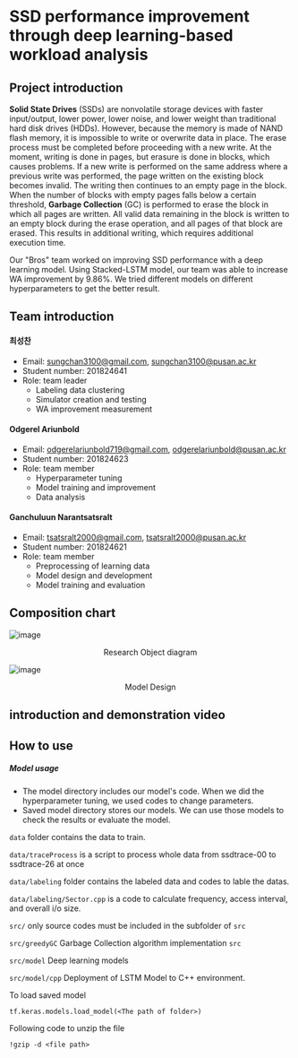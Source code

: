 # SSD performance improvement through deep learning-based workload analysis

## Project introduction
<b>Solid State Drives</b> (SSDs) are nonvolatile storage devices with faster input/output, lower power, lower noise, and lower weight than traditional hard disk drives (HDDs). However, because the memory is made of NAND flash memory, it is impossible to write or overwrite data in place. The erase process must be completed before proceeding with a new write. At the moment, writing is done in pages, but erasure is done in blocks, which causes problems. If a new write is performed on the same address where a previous write was performed, the page written on the existing block becomes invalid. The writing then continues to an empty page in the block. When the number of blocks with empty pages falls below a certain threshold, <b>Garbage Collection</b> (GC) is performed to erase the block in which all pages are written. All valid data remaining in the block is written to an empty block during the erase operation, and all pages of that block are erased. This results in additional writing, which requires additional execution time. 

Our "Bros" team worked on improving SSD performance with a deep learning model. Using Stacked-LSTM model, our team was able to increase WA improvement by 9.86%. We tried different models on different hyperparameters to get the better result.

## Team introduction

#### 최성찬
* Email: sungchan3100@gmail.com, sungchan3100@pusan.ac.kr
* Student number: 201824641
* Role: team leader
  - Labeling data clustering
  - Simulator creation and testing
  - WA improvement measurement

#### Odgerel Ariunbold
* Email: odgerelariunbold719@gmail.com, odgerelariunbold@pusan.ac.kr
* Student number: 201824623
* Role: team member 
  - Hyperparameter tuning
  - Model training and improvement
  - Data analysis

#### Ganchuluun Narantsatsralt
* Email: tsatsralt2000@gmail.com, tsatsralt2000@pusan.ac.kr
* Student number: 201824621
* Role: team member
  - Preprocessing of learning data
  - Model design and development
  - Model training and evaluation

## Composition chart

![image](https://user-images.githubusercontent.com/115723043/195658439-8393a8b0-ba13-46ac-a066-cf8f93f77b6e.png)
<div align="center">
  <p> Research Object diagram </p>
</div>

![image](https://user-images.githubusercontent.com/115723043/195658404-26ade6a7-19e4-479d-808b-e6cdc936f800.png)
<div align="center">
  <p> Model Design </p>
</div>

## introduction and demonstration video

## How to use

##### Model usage
- The model directory includes our model's code. When we did the hyperparameter tuning, we used codes to change parameters.
- Saved model directory stores our models. We can use those models to check the results or evaluate the model.

```data``` folder contains the data to train. 

  ```data/traceProcess``` is a script to process whole data from ssdtrace-00 to ssdtrace-26 at once

  ```data/labeling``` folder contains the labeled data and codes to lable the datas.

  ```data/labeling/Sector.cpp``` is a code to calculate frequency, access interval, and overall i/o size.

```src/``` only source codes must be included in the subfolder of ```src```   

```src/greedyGC``` Garbage Collection algorithm implementation ```src```

```src/model``` Deep learning models

```src/model/cpp``` Deployment of LSTM Model to C++ environment. 


To load saved model
```
tf.keras.models.load_model(<The path of folder>)
```

Following code to unzip the file
```
!gzip -d <file path>
```
